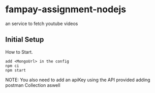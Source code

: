 # fampay-assignment-nodejs
an service to fetch youtube videos


## Initial Setup
How to Start.

    add <MongoUrl> in the config
    npm ci
    npm start


NOTE: You also need to add an apiKey using the API provided adding postman Collection aswell
